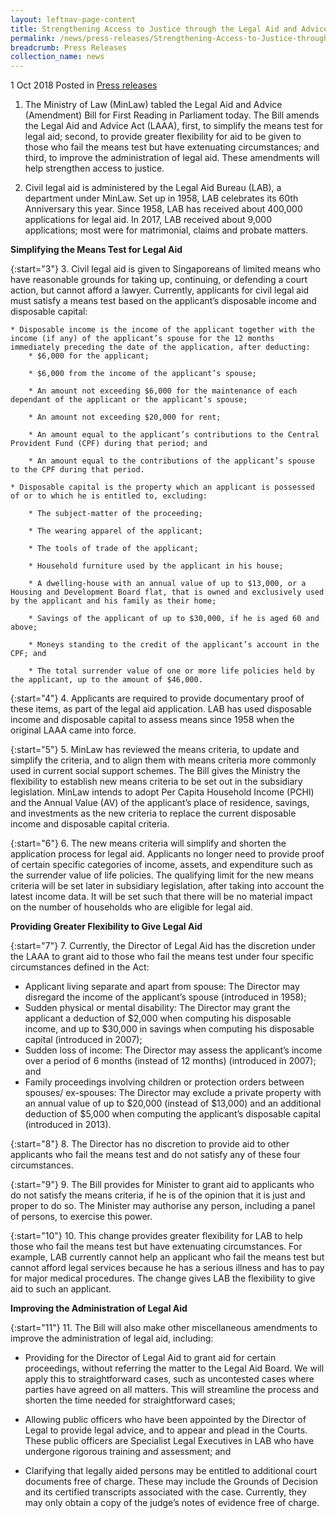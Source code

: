 ```yaml
---
layout: leftnav-page-content
title: Strengthening Access to Justice through the Legal Aid and Advice (Amendment) Bill
permalink: /news/press-releases/Strengthening-Access-to-Justice-through-the-Legal-Aid-and-Advice-Amendment-Bill
breadcrumb: Press Releases
collection_name: news
---
```


1 Oct 2018 Posted in [Press releases](/news/press-releases)

1. The Ministry of Law (MinLaw) tabled the Legal Aid and Advice (Amendment) Bill for First Reading in Parliament today. The Bill amends the Legal Aid and Advice Act (LAAA), first, to simplify the means test for legal aid; second, to provide greater flexibility for aid to be given to those who fail the means test but have extenuating circumstances; and third, to improve the administration of legal aid. These amendments will help strengthen access to justice.

2. Civil legal aid is administered by the Legal Aid Bureau (LAB), a department under MinLaw. Set up in 1958, LAB celebrates its 60th Anniversary this year. Since 1958, LAB has received about 400,000 applications for legal aid. In 2017, LAB received about 9,000 applications; most were for matrimonial, claims and probate matters.

**Simplifying the Means Test for Legal Aid**

{:start="3"}
3. Civil legal aid is given to Singaporeans of limited means who have reasonable grounds for taking up, continuing, or defending a court action, but cannot afford a lawyer. Currently, applicants for civil legal aid must satisfy a means test based on the applicant’s disposable income and disposable capital:

    * Disposable income is the income of the applicant together with the income (if any) of the applicant’s spouse for the 12 months immediately preceding the date of the application, after deducting:
        * $6,000 for the applicant;

        * $6,000 from the income of the applicant’s spouse;

        * An amount not exceeding $6,000 for the maintenance of each dependant of the applicant or the applicant’s spouse;                   

        * An amount not exceeding $20,000 for rent;

        * An amount equal to the applicant’s contributions to the Central Provident Fund (CPF) during that period; and

        * An amount equal to the contributions of the applicant’s spouse to the CPF during that period.

    * Disposable capital is the property which an applicant is possessed of or to which he is entitled to, excluding:
        
        * The subject-matter of the proceeding;

        * The wearing apparel of the applicant;

        * The tools of trade of the applicant;

        * Household furniture used by the applicant in his house;

        * A dwelling-house with an annual value of up to $13,000, or a Housing and Development Board flat, that is owned and exclusively used by the applicant and his family as their home;

        * Savings of the applicant of up to $30,000, if he is aged 60 and above;

        * Moneys standing to the credit of the applicant’s account in the CPF; and

        * The total surrender value of one or more life policies held by the applicant, up to the amount of $46,000.

 
{:start="4"}
4. Applicants are required to provide documentary proof of these items, as part of the legal aid application. LAB has used disposable income and disposable capital to assess means since 1958 when the original LAAA came into force.

 
{:start="5"}
5. MinLaw has reviewed the means criteria, to update and simplify the criteria, and to align them with means criteria more commonly used in current social support schemes. The Bill gives the Ministry the flexibility to establish new means criteria to be set out in the subsidiary legislation. MinLaw intends to adopt Per Capita Household Income (PCHI) and the Annual Value (AV) of the applicant’s place of residence, savings, and investments as the new criteria to replace the current disposable income and disposable capital criteria.

 
{:start="6"}
6. The new means criteria will simplify and shorten the application process for legal aid. Applicants no longer need to provide proof of certain specific categories of income, assets, and expenditure such as the surrender value of life policies. The qualifying limit for the new means criteria will be set later in subsidiary legislation, after taking into account the latest income data. It will be set such that there will be no material impact on the number of households who are eligible for legal aid.

 
**Providing Greater Flexibility to Give Legal Aid**

 
{:start="7"}
7. Currently, the Director of Legal Aid has the discretion under the LAAA to grant aid to those who fail the means test under four specific circumstances defined in the Act:

* Applicant living separate and apart from spouse: The Director may disregard the income of the applicant’s spouse (introduced in 1958);
* Sudden physical or mental disability: The Director may grant the applicant a deduction of $2,000 when computing his disposable income, and up to $30,000 in savings when computing his disposable capital (introduced in 2007);
* Sudden loss of income: The Director may assess the applicant’s income over a period of 6 months (instead of 12 months) (introduced in 2007); and
* Family proceedings involving children or protection orders between spouses/ ex-spouses: The Director may exclude a private property with an annual value of up to $20,000 (instead of $13,000) and an additional deduction of $5,000 when computing the applicant’s disposable capital (introduced in 2013).

{:start="8"}
8. The Director has no discretion to provide aid to other applicants who fail the means test and do not satisfy any of these four circumstances.

 
{:start="9"}
9. The Bill provides for Minister to grant aid to applicants who do not satisfy the means criteria, if he is of the opinion that it is just and proper to do so. The Minister may authorise any person, including a panel of persons, to exercise this power.

 
{:start="10"}
10. This change provides greater flexibility for LAB to help those who fail the means test but have extenuating circumstances. For example, LAB currently cannot help an applicant who fail the means test but cannot afford legal services because he has a serious illness and has to pay for major medical procedures. The change gives LAB the flexibility to give aid to such an applicant. 

 

**Improving the Administration of Legal Aid**
 
{:start="11"}
11. The Bill will also make other miscellaneous amendments to improve the administration of legal aid, including:

* Providing for the Director of Legal Aid to grant aid for certain proceedings, without referring the matter to the Legal Aid Board. We will apply this to straightforward cases, such as uncontested cases where parties have agreed on all matters. This will streamline the process and shorten the time needed for straightforward cases;

* Allowing public officers who have been appointed by the Director of Legal to provide legal advice, and to appear and plead in the Courts. These public officers are Specialist Legal Executives in LAB who have undergone rigorous training and assessment; and

* Clarifying that legally aided persons may be entitled to additional court documents free of charge. These may include the Grounds of Decision and its certified transcripts associated with the case. Currently, they may only obtain a copy of the judge’s notes of evidence free of charge.

